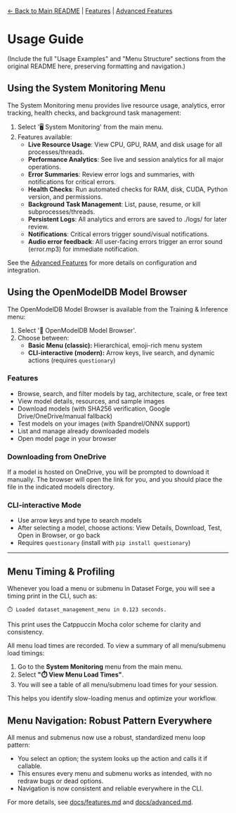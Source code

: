 [//]: # "Navigation"

[← Back to Main README](../README.md) | [Features](features.md) | [Advanced Features](advanced.md)

# Usage Guide

(Include the full "Usage Examples" and "Menu Structure" sections from the original README here, preserving formatting and navigation.)

## Using the System Monitoring Menu

The System Monitoring menu provides live resource usage, analytics, error tracking, health checks, and background task management:

1. Select '🖥️ System Monitoring' from the main menu.
2. Features available:
   - **Live Resource Usage**: View CPU, GPU, RAM, and disk usage for all processes/threads.
   - **Performance Analytics**: See live and session analytics for all major operations.
   - **Error Summaries**: Review error logs and summaries, with notifications for critical errors.
   - **Health Checks**: Run automated checks for RAM, disk, CUDA, Python version, and permissions.
   - **Background Task Management**: List, pause, resume, or kill subprocesses/threads.
   - **Persistent Logs**: All analytics and errors are saved to ./logs/ for later review.
   - **Notifications**: Critical errors trigger sound/visual notifications.
   - **Audio error feedback**: All user-facing errors trigger an error sound (error.mp3) for immediate notification.

See the [Advanced Features](advanced.md) for more details on configuration and integration.

## Using the OpenModelDB Model Browser

The OpenModelDB Model Browser is available from the Training & Inference menu:

1. Select '🧠 OpenModelDB Model Browser'.
2. Choose between:
   - **Basic Menu (classic):** Hierarchical, emoji-rich menu system
   - **CLI-interactive (modern):** Arrow keys, live search, and dynamic actions (requires `questionary`)

### Features

- Browse, search, and filter models by tag, architecture, scale, or free text
- View model details, resources, and sample images
- Download models (with SHA256 verification, Google Drive/OneDrive/manual fallback)
- Test models on your images (with Spandrel/ONNX support)
- List and manage already downloaded models
- Open model page in your browser

### Downloading from OneDrive

If a model is hosted on OneDrive, you will be prompted to download it manually. The browser will open the link for you, and you should place the file in the indicated models directory.

### CLI-interactive Mode

- Use arrow keys and type to search models
- After selecting a model, choose actions: View Details, Download, Test, Open in Browser, or go back
- Requires `questionary` (install with `pip install questionary`)

---

## Menu Timing & Profiling

Whenever you load a menu or submenu in Dataset Forge, you will see a timing print in the CLI, such as:

    ⏱️ Loaded dataset_management_menu in 0.123 seconds.

This print uses the Catppuccin Mocha color scheme for clarity and consistency.

All menu load times are recorded. To view a summary of all menu/submenu load timings:

1. Go to the **System Monitoring** menu from the main menu.
2. Select **"⏱️ View Menu Load Times"**.
3. You will see a table of all menu/submenu load times for your session.

This helps you identify slow-loading menus and optimize your workflow.

## Menu Navigation: Robust Pattern Everywhere

All menus and submenus now use a robust, standardized menu loop pattern:

- You select an option; the system looks up the action and calls it if callable.
- This ensures every menu and submenu works as intended, with no redraw bugs or dead options.
- Navigation is now consistent and reliable everywhere in the CLI.

For more details, see [docs/features.md](features.md) and [docs/advanced.md](advanced.md).
